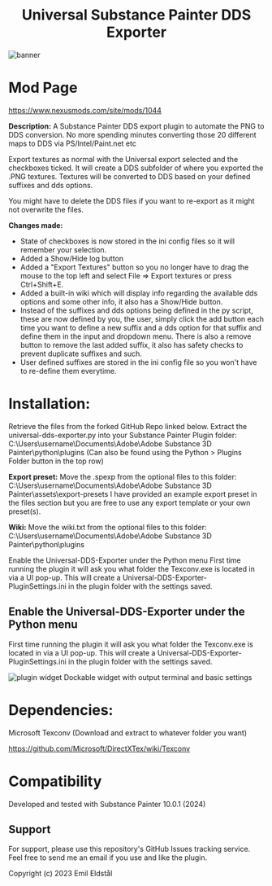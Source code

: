 <h1 align="center">
Universal Substance Painter DDS Exporter
</h1>

![banner](https://staticdelivery.nexusmods.com/mods/2295/images/1044/1044-1726769824-1173798291.png)

# Mod Page

https://www.nexusmods.com/site/mods/1044


**Description:**
A Substance Painter DDS export plugin to automate the PNG to DDS conversion.
No more spending minutes converting those 20 different maps to DDS via PS/Intel/Paint.net etc

Export textures as normal with the Universal export selected and the checkboxes ticked.
It will create a DDS subfolder of where you exported the .PNG textures.
Textures will be converted to DDS based on your defined suffixes and dds options.

You might have to delete the DDS files if you want to re-export as it might not overwrite the files.


**Changes made:**

* State of checkboxes is now stored in the ini config files so it will remember your selection.
* Added a Show/Hide log button
* Added a "Export Textures" button so you no longer have to drag the mouse to the top left and select File => Export textures or press Ctrl+Shift+E.
* Added a built-in wiki which will display info regarding the available dds options and some other info, it also has a Show/Hide button.
* Instead of the suffixes and dds options being defined in the py script, these are now defined by you, the user, simply click the add button each time you want to define a new suffix and a dds option for that suffix and define them in the input and dropdown menu. There is also a remove button to remove the last added suffix, it also has safety checks to prevent duplicate suffixes and such.
* User defined suffixes are stored in the ini config file so you won't have to re-define them everytime.

# Installation:


Retrieve the files from the forked GitHub Repo linked below.
Extract the universal-dds-exporter.py into your Substance Painter Plugin folder:
C:\Users\username\Documents\Adobe\Adobe Substance 3D Painter\python\plugins
(Can also be found using the Python > Plugins Folder button in the top row)

**Export preset:**
Move the .spexp from the optional files to this folder:
C:\Users\username\Documents\Adobe\Adobe Substance 3D Painter\assets\export-presets
I have provided an example export preset in the files section but you are free to use any export template or your own preset(s).

**Wiki:**
Move the wiki.txt from the optional files to this folder:
C:\Users\username\Documents\Adobe\Adobe Substance 3D Painter\python\plugins

Enable the Universal-DDS-Exporter under the Python menu
First time running the plugin it will ask you what folder the Texconv.exe is located in via a UI pop-up.
This will create a Universal-DDS-Exporter-PluginSettings.ini in the plugin folder with the settings saved.

## Enable the Universal-DDS-Exporter under the Python menu

First time running the plugin it will ask you what folder the Texconv.exe is located in via a UI pop-up. This will create a Universal-DDS-Exporter-PluginSettings.ini in the plugin folder with the settings saved.

![plugin widget](https://staticdelivery.nexusmods.com/mods/4187/images/4891/4891-1696725603-1907132508.png)
Dockable widget with output terminal and basic settings

# Dependencies:

Microsoft Texconv (Download and extract to whatever folder you want)

https://github.com/Microsoft/DirectXTex/wiki/Texconv

# Compatibility

Developed and tested with Substance Painter 10.0.1 (2024)

## Support

For support, please use this repository's GitHub Issues tracking service. Feel free to send me an email if you use and like the plugin.

Copyright (c) 2023 Emil Eldstål
